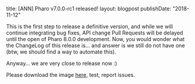 title: [ANN] Pharo v7.0.0-rc1 released!layout: blogpostpublishDate: "2018-11-12"This is the first step to release a definitive version, and while we will continue integrating bug fixes, API change Pull Requests will be delayed until the open of Pharo 8.0.0 development. Now, you would wonder what the ChangeLog of this release is… and answer is we still do not have one \(btw, we should find a way to automate this\).Anyway… we are very close to release now :\)Please download the image [here](http://files.pharo.org/image/70/), test, report issues.